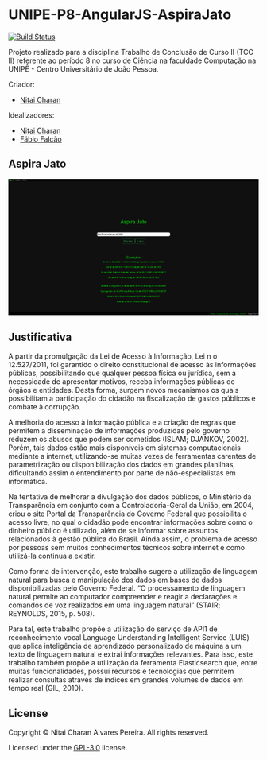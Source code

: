 # UNIPE-P8-AngularJS-AspiraJato
[![Build Status](https://travis-ci.org/nitaicharan/UNIPE-P8-AngularJS-AspiraJato.svg?branch=dev)](https://travis-ci.org/nitaicharan/UNIPE-P8-AngularJS-AspiraJato)

Projeto realizado para a disciplina Trabalho de Conclusão de Curso II (TCC II) referente ao período 8 no curso de Ciência na faculdade Computação na UNIPÊ - Centro Universitário de João Pessoa.

Criador:
- [Nitai Charan](https://www.linkedin.com/in/nitaicharan/)

Idealizadores:
- [Nitai Charan](https://www.linkedin.com/in/nitaicharan/)
- [Fábio Falcão](https://www.linkedin.com/in/f%C3%A1bio-falc%C3%A3o-6994a616/)

## Aspira Jato
![app](https://github.com/nitaicharan/UNIPE-P8-AngularJS-AspiraJato/blob/dev/app.png?raw=true)

## Justificativa
A partir da promulgação da Lei de Acesso à Informação, Lei n o 12.527/2011, foi garantido o direito constitucional de acesso às informações públicas, possibilitando que qualquer pessoa física ou jurídica, sem a necessidade de apresentar motivos, receba informações públicas de órgãos e entidades. Desta forma, surgem novos mecanismos os quais possibilitam a participação do cidadão na fiscalização de gastos públicos e combate à corrupção.

A melhoria do acesso à informação pública e a criação de regras que permitem a disseminação de informações produzidas pelo governo reduzem os abusos que podem ser cometidos (ISLAM; DJANKOV, 2002). Porém, tais dados estão mais disponíveis em sistemas computacionais mediante a internet, utilizando-se muitas vezes de ferramentas carentes de parametrização ou disponibilização dos dados em grandes planilhas, dificultando assim o entendimento por parte de não-especialistas em informática.

Na tentativa de melhorar a divulgação dos dados públicos, o Ministério da Transparência em conjunto com a Controladoria-Geral da União, em 2004, criou o site Portal da Transparência do Governo Federal que possibilita o acesso livre, no qual o cidadão pode encontrar informações sobre como o dinheiro público é utilizado, além de se informar sobre assuntos relacionados à gestão pública do Brasil. Ainda assim, o problema de acesso por pessoas sem muitos conhecimentos técnicos sobre internet e como utilizá-la continua a existir.

Como forma de intervenção, este trabalho sugere a utilização de linguagem natural para busca e manipulação dos dados em bases de dados disponibilizadas pelo Governo Federal. “O processamento de linguagem natural permite ao computador compreender e reagir a declarações e comandos de voz realizados em uma linguagem natural” (STAIR; REYNOLDS, 2015, p. 508).  

Para tal, este trabalho propõe a utilização do serviço de API1 de reconhecimento vocal Language Understanding Intelligent Service (LUIS) que aplica inteligência de aprendizado personalizado de máquina a um texto de linguagem natural e extrai informações relevantes. Para isso, este trabalho também propõe a utilização da ferramenta Elasticsearch que, entre muitas funcionalidades, possui recursos e tecnologias que permitem realizar consultas através de índices em grandes volumes de dados em tempo real (GIL, 2010).

## License
Copyright &copy; Nitai Charan Alvares Pereira. All rights reserved.

Licensed under the [GPL-3.0](LICENSE) license.
